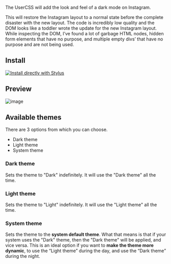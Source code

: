 The UserCSS will add the look and feel of a dark mode on Instagram.

This will restore the Instagram layout to a normal state before the complete disaster with the new layout. The code is incredibly low quality and the DOM looks like a toddler wrote the update for the new Instagram layout. While inspecting the DOM, I’ve found a lot of garbage HTML nodes, hidden form elements that have no purpose, and multiple empty divs’ that have no purpose and are not being used.

## Install
[![Install directly with Stylus](https://img.shields.io/badge/Install%20directly%20with-Stylus-00adad.svg)](https://github.com/unigazer/instagram-dark-mode/raw/main/instagram.user.css)

## Preview

![image](https://userstyles.world/api/style/preview/4465.webp)

## Available themes
There are 3 options from which you can choose.
  - Dark theme
  - Light theme
  - System theme

### Dark theme
Sets the theme to "Dark" indefinitely. It will use the "Dark theme" all the time.

### Light theme
Sets the theme to "Light" indefinitely. It will use the "Light theme" all the time.

### System theme
Sets the theme to the **system default theme**. What that means is that if your system uses the "Dark" theme, then the "Dark theme" will be applied, and vice versa. This is an ideal option if you want to **make the theme more dynamic**, to use the “Light theme” during the day, and use the “Dark theme” during the night.